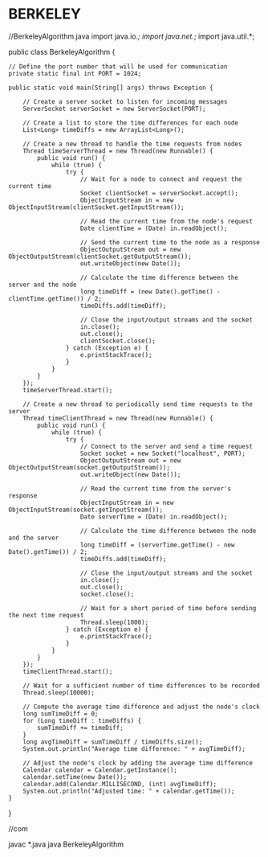 # BERKELEY
//BerkeleyAlgorithm.java
import java.io.*;
import java.net.*;
import java.util.*;

public class BerkeleyAlgorithm {

    // Define the port number that will be used for communication
    private static final int PORT = 1024;

    public static void main(String[] args) throws Exception {

        // Create a server socket to listen for incoming messages
        ServerSocket serverSocket = new ServerSocket(PORT);

        // Create a list to store the time differences for each node
        List<Long> timeDiffs = new ArrayList<Long>();

        // Create a new thread to handle the time requests from nodes
        Thread timeServerThread = new Thread(new Runnable() {
            public void run() {
                while (true) {
                    try {
                        // Wait for a node to connect and request the current time
                        Socket clientSocket = serverSocket.accept();
                        ObjectInputStream in = new ObjectInputStream(clientSocket.getInputStream());

                        // Read the current time from the node's request
                        Date clientTime = (Date) in.readObject();

                        // Send the current time to the node as a response
                        ObjectOutputStream out = new ObjectOutputStream(clientSocket.getOutputStream());
                        out.writeObject(new Date());

                        // Calculate the time difference between the server and the node
                        long timeDiff = (new Date().getTime() - clientTime.getTime()) / 2;
                        timeDiffs.add(timeDiff);

                        // Close the input/output streams and the socket
                        in.close();
                        out.close();
                        clientSocket.close();
                    } catch (Exception e) {
                        e.printStackTrace();
                    }
                }
            }
        });
        timeServerThread.start();

        // Create a new thread to periodically send time requests to the server
        Thread timeClientThread = new Thread(new Runnable() {
            public void run() {
                while (true) {
                    try {
                        // Connect to the server and send a time request
                        Socket socket = new Socket("localhost", PORT);
                        ObjectOutputStream out = new ObjectOutputStream(socket.getOutputStream());
                        out.writeObject(new Date());

                        // Read the current time from the server's response
                        ObjectInputStream in = new ObjectInputStream(socket.getInputStream());
                        Date serverTime = (Date) in.readObject();

                        // Calculate the time difference between the node and the server
                        long timeDiff = (serverTime.getTime() - new Date().getTime()) / 2;
                        timeDiffs.add(timeDiff);

                        // Close the input/output streams and the socket
                        in.close();
                        out.close();
                        socket.close();

                        // Wait for a short period of time before sending the next time request
                        Thread.sleep(1000);
                    } catch (Exception e) {
                        e.printStackTrace();
                    }
                }
            }
        });
        timeClientThread.start();

        // Wait for a sufficient number of time differences to be recorded
        Thread.sleep(10000);

        // Compute the average time difference and adjust the node's clock
        long sumTimeDiff = 0;
        for (Long timeDiff : timeDiffs) {
            sumTimeDiff += timeDiff;
        }
        long avgTimeDiff = sumTimeDiff / timeDiffs.size();
        System.out.println("Average time difference: " + avgTimeDiff);

        // Adjust the node's clock by adding the average time difference
        Calendar calendar = Calendar.getInstance();
        calendar.setTime(new Date());
        calendar.add(Calendar.MILLISECOND, (int) avgTimeDiff);
        System.out.println("Adjusted time: " + calendar.getTime());
    }
}


//com

javac *.java
java BerkeleyAlgorithm
